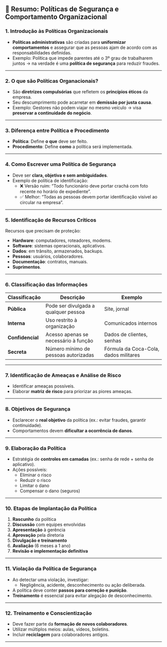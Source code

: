 
## 📘 Resumo: Políticas de Segurança e Comportamento Organizacional

### 1. Introdução às Políticas Organizacionais
- **Políticas administrativas** são criadas para **uniformizar comportamentos** e assegurar que as pessoas ajam de acordo com as responsabilidades definidas.
- Exemplo: Política que impede parentes até o 3º grau de trabalharem juntos → na verdade é uma **política de segurança** para reduzir fraudes.

---

### 2. O que são Políticas Organacionais?
- São **diretrizes compulsórias** que refletem os **princípios éticos** da empresa.
- Seu descumprimento pode acarretar em **demissão por justa causa**.
- Exemplo: Gestores não podem viajar no mesmo veículo → visa **preservar a continuidade do negócio**.

---

### 3. Diferença entre Política e Procedimento
- **Política**: Define **o que** deve ser feito.
- **Procedimento**: Define **como** a política será implementada.

---

### 4. Como Escrever uma Política de Segurança
- Deve ser **clara, objetiva e sem ambiguidades**.
- Exemplo de política de identificação:
  - ❌ Versão ruim: “Todo funcionário deve portar crachá com foto recente no horário de expediente”.
  - ✅ Melhor: “Todas as pessoas devem portar identificação visível ao circular na empresa”.

---

### 5. Identificação de Recursos Críticos
Recursos que precisam de proteção:
- **Hardware**: computadores, roteadores, modems.
- **Software**: sistemas operacionais, aplicativos.
- **Dados**: em trânsito, armazenados, backups.
- **Pessoas**: usuários, colaboradores.
- **Documentação**: contratos, manuais.
- **Suprimentos**.

---

### 6. Classificação das Informações
| Classificação | Descrição | Exemplo |
|---------------|-----------|---------|
| **Pública** | Pode ser divulgada a qualquer pessoa | Site, jornal |
| **Interna** | Uso restrito à organização | Comunicados internos |
| **Confidencial** | Acesso apenas se necessário à função | Dados de clientes, senhas |
| **Secreta** | Número mínimo de pessoas autorizadas | Fórmula da Coca-Cola, dados militares |

---

### 7. Identificação de Ameaças e Análise de Risco
- Identificar ameaças possíveis.
- Elaborar **matriz de risco** para priorizar as piores ameaças.

---

### 8. Objetivos de Segurança
- Esclarecer o **real objetivo** da política (ex.: evitar fraudes, garantir continuidade).
- Comportamentos devem **dificultar a ocorrência de danos**.

---

### 9. Elaboração da Política
- Estratégia de **controles em camadas** (ex.: senha de rede + senha de aplicativo).
- Ações possíveis:
  - Eliminar o risco
  - Reduzir o risco
  - Limitar o dano
  - Compensar o dano (seguros)

---

### 10. Etapas de Implantação da Política
1. **Rascunho** da política
2. **Discussão** com equipes envolvidas
3. **Apresentação** à gerência
4. **Aprovação** pela diretoria
5. **Divulgação e treinamento**
6. **Avaliação** (6 meses a 1 ano)
7. **Revisão e implementação definitiva**

---

### 11. Violação da Política de Segurança
- Ao detectar uma violação, investigar:
  - Negligência, acidente, desconhecimento ou ação deliberada.
- A política deve conter **passos para correção e punição**.
- **Treinamento** é essencial para evitar alegação de desconhecimento.

---

### 12. Treinamento e Conscientização
- Deve fazer parte da **formação de novos colaboradores**.
- Utilizar múltiplos meios: aulas, vídeos, boletins.
- Incluir **reciclagem** para colaboradores antigos.

---
